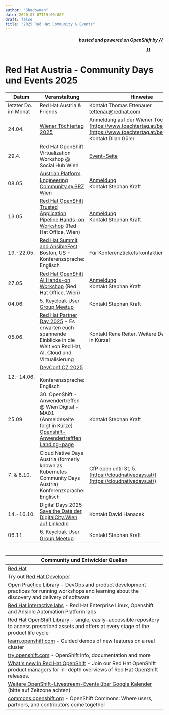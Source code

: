 ```yaml
---
author: "Shadowman"
date: 2020-07-07T19:00:00Z
draft: false
title: "2025 Red Hat Community & Events"
---
```

 
<div style="text-align:right;">
<h5> hosted and powered on OpenShift by<a href="https://marketplace.cancom.at/en-US/home"> {{<figure src="CANCOM_Logo_Rot_sRGB.svg" width="100">}}</a> </h5>
</div>

# Red Hat Austria - Community Days und Events 2025
  
|<nobr>Datum</nobr>| Veranstaltung | Hinweise | 
| ------------ | ------------- |--------| 
| letzter Do. im Monat | Red Hat Austria & Friends | Kontakt Thomas Ettenauer tettenau@redhat.com | 
| 24.04. | [Wiener Töchtertag 2025](https://www.toechtertag.at/betrieb/redhat/) | Anmeldung auf der Wiener Töchtertag Seite [https://www.toechtertag.at/betrieb/redhat/](https://www.toechtertag.at/betrieb/redhat/) <br>Kontakt Dilan Güler | 
| 29.4. | Red Hat OpenShift Virtualization Workshop @ Social Hub Wien | [Event-Seite](https://events.redhat.com/profile/form/index.cfm?PKformID=0x1393119abcd&sc_cid=RHCTE1250000443568) | 
| 08.05. | [Austrian Platform Engineering Community @ BRZ Wien](https://www.brz.gv.at/wie-wir-arbeiten/Kontakt-aufnehmen/veranstaltungen/20250508-austrian-plattform-engineering-community-2025.html) | [Anmeldung](https://www.brz.gv.at/brz/Events/Austrian-Plattform-Engineering-Community-2025) <br> Kontakt Stephan Kraft | 
| 13.05. | [Red Hat OpenShift Trusted Application Pipeline Hands-on Workshop](https://people.redhat.com/skraft/2025/RedHatTrustedApplicationPipeline_Hand-on-Workshop.pdf) (Red Hat Office, Wien) | [Anmeldung](https://forms.gle/a5JMTSHkBZtqTZ876) <br>Kontakt Stephan Kraft| 
| 19.-22.05. |	[Red Hat Summit and AnsibleFest](https://www.redhat.com/en/summit) Boston, US - Konferenzsprache: Englisch |  Für Konferenztickets kontaktiert uns bitte. | 
| 27.05. | [Red Hat OpenShift AI Hands-on Workshop](https://people.redhat.com/skraft/2025/RHOAI_HandsOn_Workshop.pdf) (Red Hat Office, Wien) | [Anmeldung](https://forms.gle/a5JMTSHkBZtqTZ876) <br>Kontakt Stephan Kraft| 
| 04.06. | [5. Keycloak User Group Meetup](https://www.meetup.com/de-DE/keycloak-user-group-austria/events/305127949/) | Kontakt Stephan Kraft | 
| 05.06. | [Red Hat Partner Day 2025](https://www.redhatiberia.es/MAILINGS/2025/Partner-Day/VIENNA/Partner_Day.html) - Es erwarten euch spannende Einblicke in die Welt von Red Hat, AI, Cloud und Virtualisierung | Kontakt Rene Reiter. Weitere Details folgen in Kürze! | 
| 12.-14.06. |	[DevConf.CZ 2025](https://www.devconf.info/cz/) - Konferenzsprache: Englisch | | 
| 25.09 | 30. OpenShift - Anwendertreffen @ Wien Digital - MA01 <br>(Anmeldeseite folgt in Kürze) <br> [Openshift-Anwendertrefffen Landing-page](http://openshift-anwender.de) | Kontakt Stephan Kraft |
| 7. & 8.10. | Cloud Native Days Austria (formerly known as Kubernetes Community Days Austria) <br> Konferenzsprache: Englisch | CfP open until 31.5. [https://cloudnativedays.at/](https://cloudnativedays.at/) |
| 14.-16.10. | Digital Days 2025 [Save the Date der DigitalCity.Wien auf LinkedIn](https://www.linkedin.com/posts/digitalcitywien_didays25-community-digitalisierung-activity-7303729410438840320-TAYP) | Kontakt David Hanacek |
| 06.11. | [6. Keycloak User Group Meetup](https://www.meetup.com/de-DE/keycloak-user-group-austria/events/305127951/) | Kontakt Stephan Kraft |

#

| Community und Entwickler Quellen | 
| -------------------------------------------| 
| [Red Hat](https://www.redhat.com/) |
| Try out [Red Hat Developer](https://developers.redhat.com/) |
| [Open Practice Library](https://openpracticelibrary.com/)  - DevOps and product development practices for running workshops and learning about the discovery and delivery of software |
| [Red Hat interactive labs](https://www.redhat.com/en/interactive-labs) - Red Hat Enterprise Linux, Openshift and Ansible Automation Platform labs |
| [Red Hat OpenShift Library ](https://access.redhat.com/articles/7052429) - single, easily-accessible repository to access prescribed assets and offers at every stage of the product life cycle |
| [learn.openshift.com](https://learn.openshift.com) - Guided demos of new features on a real cluster |
| [try.openshift.com](https://try.openshift.com) - OpenShift info, documentation and more |
| [What's new in Red Hat OpenShift](https://www.redhat.com/en/whats-new-red-hat-openshift) - Join our Red Hat OpenShift product managers for in-depth overviews of Red Hat OpenShift releases. |
| [Weitere OpenShift-Livestream-Events über Google Kalender](https://calendar.google.com/calendar/u/0/embed?src=redhatstreaming@gmail.com) (bitte auf Zeitzone achten) |
| [commons.openshift.org](https://commons.openshift.org) - OpenShift Commons: Where users, partners, and contributors come together |
